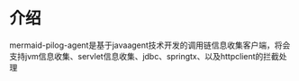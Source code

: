 # 介绍
mermaid-pilog-agent是基于javaagent技术开发的调用链信息收集客户端，将会支持jvm信息收集、servlet信息收集、jdbc、springtx、以及httpclient的拦截处理